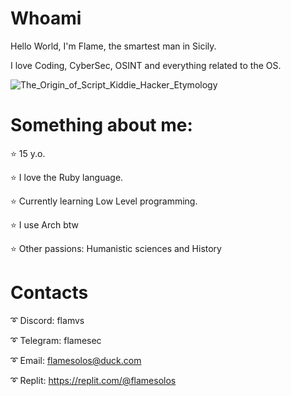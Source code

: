 # Whoami

Hello World, I'm Flame, the smartest man in Sicily. 

I love Coding, CyberSec, OSINT and everything related to the OS.

![The_Origin_of_Script_Kiddie_Hacker_Etymology](https://github.com/ThatsFlame/ThatsFlame/assets/99051294/fad222b7-eef4-40d8-97f2-01d5a50dc295)

# Something about me:

⭐️ 15 y.o.

⭐️ I love the Ruby language.

⭐️ Currently learning Low Level programming.

⭐️ I use Arch btw 

⭐️ Other passions: Humanistic sciences and History

# Contacts

➰ Discord: flamvs

➰ Telegram: flamesec

➰ Email: flamesolos@duck.com

➰ Replit: https://replit.com/@flamesolos
